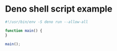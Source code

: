 # Deno shell script example

```ts
#!/usr/bin/env -S deno run --allow-all

function main() {
}

main();
```